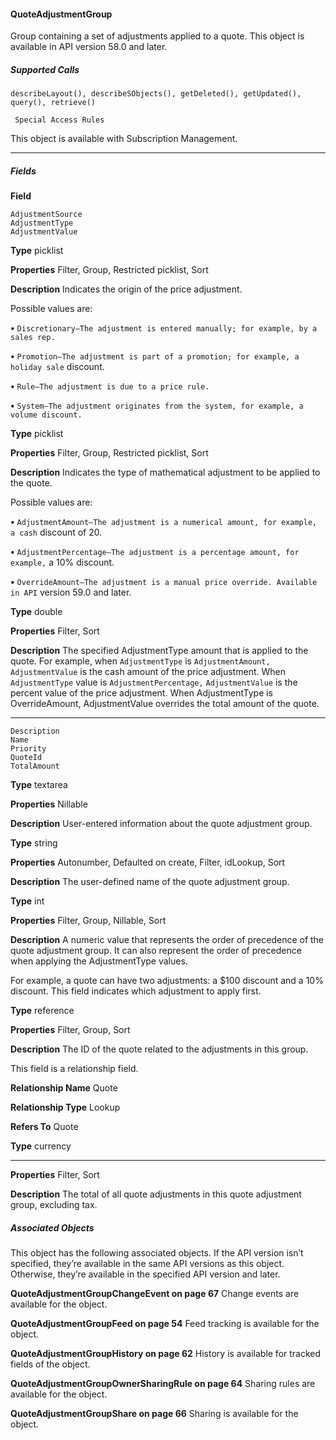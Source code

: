 #### QuoteAdjustmentGroup

Group containing a set of adjustments applied to a quote. This object is available in API version 58.0 and later.

##### Supported Calls
```
describeLayout(), describeSObjects(), getDeleted(), getUpdated(), query(), retrieve()

 Special Access Rules

```
This object is available with Subscription Management.


-----

##### Fields

**Field**
```
AdjustmentSource
AdjustmentType
AdjustmentValue

```

**Type**
picklist

**Properties**
Filter, Group, Restricted picklist, Sort

**Description**
Indicates the origin of the price adjustment.

Possible values are:

**•** `Discretionary—The adjustment is entered manually; for example, by a sales rep.`

**•** `Promotion—The adjustment is part of a promotion; for example, a holiday sale`
discount.

**•** `Rule—The adjustment is due to a price rule.`

**•** `System—The adjustment originates from the system, for example, a volume discount.`

**Type**
picklist

**Properties**
Filter, Group, Restricted picklist, Sort

**Description**
Indicates the type of mathematical adjustment to be applied to the quote.

Possible values are:

**•** `AdjustmentAmount—The adjustment is a numerical amount, for example, a cash`
discount of 20.

**•** `AdjustmentPercentage—The adjustment is a percentage amount, for example,`
a 10% discount.

**•** `OverrideAmount—The adjustment is a manual price override. Available in API`
version 59.0 and later.

**Type**
double

**Properties**
Filter, Sort

**Description**
The specified AdjustmentType amount that is applied to the quote. For example, when
`AdjustmentType` is `AdjustmentAmount,` `AdjustmentValue` is the cash
amount of the price adjustment. When `AdjustmentType` value is
`AdjustmentPercentage,` `AdjustmentValue` is the percent value of the price
adjustment. When AdjustmentType is OverrideAmount, AdjustmentValue
overrides the total amount of the quote.


-----

```
Description
Name
Priority
QuoteId
TotalAmount

```

**Type**
textarea

**Properties**
Nillable

**Description**
User-entered information about the quote adjustment group.

**Type**
string

**Properties**
Autonumber, Defaulted on create, Filter, idLookup, Sort

**Description**
The user-defined name of the quote adjustment group.

**Type**
int

**Properties**
Filter, Group, Nillable, Sort

**Description**
A numeric value that represents the order of precedence of the quote adjustment group. It
can also represent the order of precedence when applying the AdjustmentType values.

For example, a quote can have two adjustments: a $100 discount and a 10% discount. This
field indicates which adjustment to apply first.

**Type**
reference

**Properties**
Filter, Group, Sort

**Description**
The ID of the quote related to the adjustments in this group.

This field is a relationship field.

**Relationship Name**
Quote

**Relationship Type**
Lookup

**Refers To**
Quote

**Type**
currency


-----

**Properties**
Filter, Sort

**Description**
The total of all quote adjustments in this quote adjustment group, excluding tax.

##### Associated Objects

This object has the following associated objects. If the API version isn’t specified, they’re available in the same API versions as this object.
Otherwise, they’re available in the specified API version and later.

**QuoteAdjustmentGroupChangeEvent on page 67**
Change events are available for the object.

**QuoteAdjustmentGroupFeed on page 54**
Feed tracking is available for the object.

**QuoteAdjustmentGroupHistory on page 62**
History is available for tracked fields of the object.

**QuoteAdjustmentGroupOwnerSharingRule on page 64**
Sharing rules are available for the object.

**QuoteAdjustmentGroupShare on page 66**
Sharing is available for the object.
